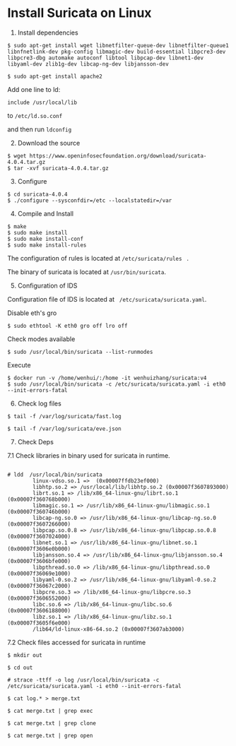 # Install Suricata on Linux 

1. Install dependencies 

```
$ sudo apt-get install wget libnetfilter-queue-dev libnetfilter-queue1 libnfnetlink-dev pkg-config libmagic-dev build-essential libpcre3-dev libpcre3-dbg automake autoconf libtool libpcap-dev libnet1-dev libyaml-dev zlib1g-dev libcap-ng-dev libjansson-dev

$ sudo apt-get install apache2 

```
Add one line to ld:

`include /usr/local/lib`

to `/etc/ld.so.conf`

and then run `ldconfig`


2. Download the source 


```
$ wget https://www.openinfosecfoundation.org/download/suricata-4.0.4.tar.gz
$ tar -xvf suricata-4.0.4.tar.gz
```

3. Configure 

```
$ cd suricata-4.0.4
$ ./configure --sysconfdir=/etc --localstatedir=/var
```

4. Compile and Install

```
$ make
$ sudo make install
$ sudo make install-conf
$ sudo make install-rules
```

The configuration of rules is located at `/etc/suricata/rules ` . 

The binary of suricata is located at `/usr/bin/suricata`.


5. Configuration of IDS

Configuration file of IDS is located at ` /etc/suricata/suricata.yaml`. 

Disable eth's gro

```
$ sudo ethtool -K eth0 gro off lro off
```

Check modes available

```
$ sudo /usr/local/bin/suricata --list-runmodes
```

Execute

```
$ docker run -v /home/wenhui/:/home -it wenhuizhang/suricata:v4
$ sudo /usr/local/bin/suricata -c /etc/suricata/suricata.yaml -i eth0 --init-errors-fatal
```

6. Check log files 

```
$ tail -f /var/log/suricata/fast.log

$ tail -f /var/log/suricata/eve.json
```

7. Check Deps

7.1 Check libraries in binary used for suricata in runtime. 

```

# ldd  /usr/local/bin/suricata
        linux-vdso.so.1 =>  (0x00007ffdb23ef000)
        libhtp.so.2 => /usr/local/lib/libhtp.so.2 (0x00007f3607893000)
        librt.so.1 => /lib/x86_64-linux-gnu/librt.so.1 (0x00007f360768b000)
        libmagic.so.1 => /usr/lib/x86_64-linux-gnu/libmagic.so.1 (0x00007f360746b000)
        libcap-ng.so.0 => /usr/lib/x86_64-linux-gnu/libcap-ng.so.0 (0x00007f3607266000)
        libpcap.so.0.8 => /usr/lib/x86_64-linux-gnu/libpcap.so.0.8 (0x00007f3607024000)
        libnet.so.1 => /usr/lib/x86_64-linux-gnu/libnet.so.1 (0x00007f3606e0b000)
        libjansson.so.4 => /usr/lib/x86_64-linux-gnu/libjansson.so.4 (0x00007f3606bfe000)
        libpthread.so.0 => /lib/x86_64-linux-gnu/libpthread.so.0 (0x00007f36069e1000)
        libyaml-0.so.2 => /usr/lib/x86_64-linux-gnu/libyaml-0.so.2 (0x00007f36067c2000)
        libpcre.so.3 => /lib/x86_64-linux-gnu/libpcre.so.3 (0x00007f3606552000)
        libc.so.6 => /lib/x86_64-linux-gnu/libc.so.6 (0x00007f3606188000)
        libz.so.1 => /lib/x86_64-linux-gnu/libz.so.1 (0x00007f3605f6e000)
        /lib64/ld-linux-x86-64.so.2 (0x00007f3607ab3000)

```

7.2 Check files accessed for suricata in runtime

```
$ mkdir out

$ cd out

# strace -ttff -o log /usr/local/bin/suricata -c /etc/suricata/suricata.yaml -i eth0 --init-errors-fatal

$ cat log.* > merge.txt

$ cat merge.txt | grep exec

$ cat merge.txt | grep clone

$ cat merge.txt | grep open
```





